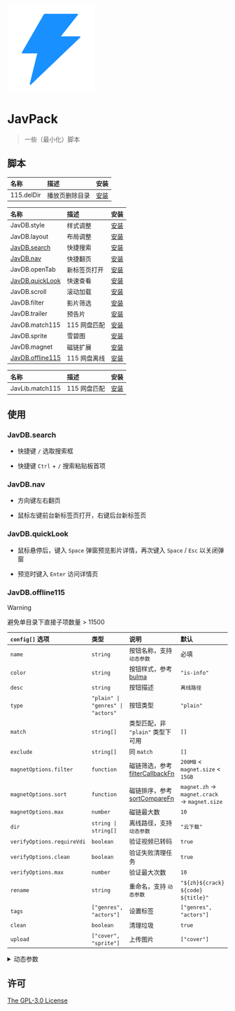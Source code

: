![JavPack](./assets/icon.png)

# JavPack

> 一些（最小化）脚本

## 脚本

| 名称       | 描述           | 安装                                                                         |
| :--------- | :------------- | :--------------------------------------------------------------------------- |
| 115.delDir | 播放页删除目录 | [安装](https://github.com/bolin-dev/JavPack/raw/main/115/115.delDir.user.js) |

| 名称                                 | 描述         | 安装                                                                                 |
| :----------------------------------- | :----------- | :----------------------------------------------------------------------------------- |
| JavDB.style                          | 样式调整     | [安装](https://github.com/bolin-dev/JavPack/raw/main/javdb/JavDB.style.user.js)      |
| JavDB.layout                         | 布局调整     | [安装](https://github.com/bolin-dev/JavPack/raw/main/javdb/JavDB.layout.user.js)     |
| [JavDB.search](#javdbsearch)         | 快捷搜索     | [安装](https://github.com/bolin-dev/JavPack/raw/main/javdb/JavDB.search.user.js)     |
| [JavDB.nav](#javdbnav)               | 快捷翻页     | [安装](https://github.com/bolin-dev/JavPack/raw/main/javdb/JavDB.nav.user.js)        |
| JavDB.openTab                        | 新标签页打开 | [安装](https://github.com/bolin-dev/JavPack/raw/main/javdb/JavDB.openTab.user.js)    |
| [JavDB.quickLook](#javdbquicklook)   | 快速查看     | [安装](https://github.com/bolin-dev/JavPack/raw/main/javdb/JavDB.quickLook.user.js)  |
| JavDB.scroll                         | 滚动加载     | [安装](https://github.com/bolin-dev/JavPack/raw/main/javdb/JavDB.scroll.user.js)     |
| JavDB.filter                         | 影片筛选     | [安装](https://github.com/bolin-dev/JavPack/raw/main/javdb/JavDB.filter.user.js)     |
| JavDB.trailer                        | 预告片       | [安装](https://github.com/bolin-dev/JavPack/raw/main/javdb/JavDB.trailer.user.js)    |
| JavDB.match115                       | 115 网盘匹配 | [安装](https://github.com/bolin-dev/JavPack/raw/main/javdb/JavDB.match115.user.js)   |
| JavDB.sprite                         | 雪碧图       | [安装](https://github.com/bolin-dev/JavPack/raw/main/javdb/JavDB.sprite.user.js)     |
| JavDB.magnet                         | 磁链扩展     | [安装](https://github.com/bolin-dev/JavPack/raw/main/javdb/JavDB.magnet.user.js)     |
| [JavDB.offline115](#javdboffline115) | 115 网盘离线 | [安装](https://github.com/bolin-dev/JavPack/raw/main/javdb/JavDB.offline115.user.js) |

| 名称            | 描述         | 安装                                                                                 |
| :-------------- | :----------- | :----------------------------------------------------------------------------------- |
| JavLib.match115 | 115 网盘匹配 | [安装](https://github.com/bolin-dev/JavPack/raw/main/javlib/JavLib.match115.user.js) |

## 使用

### JavDB.search

- 快捷键 `/` 选取搜索框

- 快捷键 `Ctrl` + `/` 搜索粘贴板首项

### JavDB.nav

- 方向键左右翻页

- 鼠标左键前台新标签页打开，右键后台新标签页

### JavDB.quickLook

- 鼠标悬停后，键入 `Space` 弹窗预览影片详情，再次键入 `Space` / `Esc` 以关闭弹窗

- 预览时键入 `Enter` 访问详情页

### JavDB.offline115

> [!WARNING]
>
> 避免单目录下直接子项数量 > 11500

| `config[]` 选项            | 类型                              | 说明                                                                                                                                        | 默认                                         |
| :------------------------- | :-------------------------------- | :------------------------------------------------------------------------------------------------------------------------------------------ | :------------------------------------------- |
| `name`                     | `string`                          | 按钮名称，支持 `动态参数`                                                                                                                   | 必填                                         |
| `color`                    | `string`                          | 按钮样式，参考 [bulma](https://bulma.io/documentation/elements/button/#colors)                                                              | `"is-info"`                                  |
| `desc`                     | `string`                          | 按钮描述                                                                                                                                    | `离线路径`                                   |
| `type`                     | `"plain" \| "genres" \| "actors"` | 按钮类型                                                                                                                                    | `"plain"`                                    |
| `match`                    | `string[]`                        | 类型匹配，非 `"plain"` 类型下可用                                                                                                           | `[]`                                         |
| `exclude`                  | `string[]`                        | 同 `match`                                                                                                                                  | `[]`                                         |
| `magnetOptions.filter`     | `function`                        | 磁链筛选，参考 [filterCallbackFn](https://developer.mozilla.org/zh-CN/docs/Web/JavaScript/Reference/Global_Objects/Array/filter#callbackfn) | `200MB` < `magnet.size` < `15GB`             |
| `magnetOptions.sort`       | `function`                        | 磁链排序，参考 [sortCompareFn](https://developer.mozilla.org/zh-CN/docs/Web/JavaScript/Reference/Global_Objects/Array/toSorted#comparefn)   | `magnet.zh` → `magnet.crack` → `magnet.size` |
| `magnetOptions.max`        | `number`                          | 磁链最大数                                                                                                                                  | `10`                                         |
| `dir`                      | `string \| string[]`              | 离线路径，支持 `动态参数`                                                                                                                   | `"云下载"`                                   |
| `verifyOptions.requireVdi` | `boolean`                         | 验证视频已转码                                                                                                                              | `true`                                       |
| `verifyOptions.clean`      | `boolean`                         | 验证失败清理任务                                                                                                                            | `true`                                       |
| `verifyOptions.max`        | `number`                          | 验证最大次数                                                                                                                                | `10`                                         |
| `rename`                   | `string`                          | 重命名，支持 `动态参数`                                                                                                                     | `"${zh}${crack} ${code} ${title}"`           |
| `tags`                     | `["genres", "actors"]`            | 设置标签                                                                                                                                    | `["genres", "actors"]`                       |
| `clean`                    | `boolean`                         | 清理垃圾                                                                                                                                    | `true`                                       |
| `upload`                   | `["cover", "sprite"]`             | 上传图片                                                                                                                                    | `["cover"]`                                  |

<details><summary>动态参数</summary>

```JavaScript
// code        番号
// prefix      番号前缀
// title       标题
// date        影片日期
// create      操作日期
// director    导演
// maker       片商
// publisher   发行
// series      系列
// genres      类别
// actors      演员

// genre       genres[]，仅 type = "genres" 可用
// actor       actors[]，仅 type = "actors" 可用

// zh          字幕资源，仅 rename 可用
// crack       破解资源，仅 rename 可用
```

</details>

## 许可

[The GPL-3.0 License](./LICENSE)
